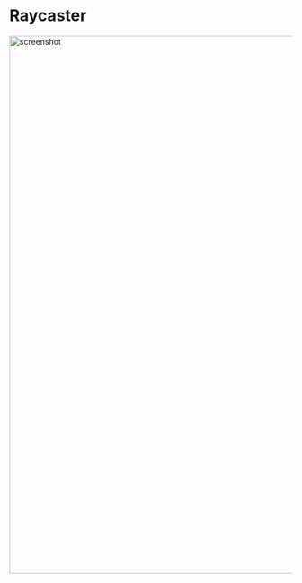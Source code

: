 # Raycaster
<img width="958" alt="screenshot" src="https://github.com/user-attachments/assets/366058dd-98d1-492f-ac1d-e5cc0fbba395" />

